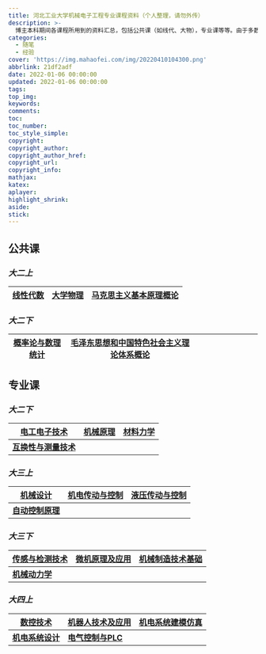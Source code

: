 ```yaml
---
title: 河北工业大学机械电子工程专业课程资料（个人整理，请勿外传）
description: >-
  博主本科期间各课程所用到的资料汇总，包括公共课（如线代、大物），专业课等等。由于多数为本校老师个人制作使用的PPT、知识点资料，因此请仅用于个人学习使用，谢谢。
categories:
  - 随笔
  - 经验
cover: 'https://img.mahaofei.com/img/20220410104300.png'
abbrlink: 21df2adf
date: 2022-01-06 00:00:00
updated: 2022-01-06 00:00:00
tags:
top_img:
keywords:
comments:
toc:
toc_number:
toc_style_simple:
copyright:
copyright_author:
copyright_author_href:
copyright_url:
copyright_info:
mathjax:
katex:
aplayer:
highlight_shrink:
aside:
stick:
---
```





## 公共课

### *大二上*

| [线性代数](https://www.aliyundrive.com/s/vNZ6TSj6WJd) | [大学物理](https://www.aliyundrive.com/s/6QjzPDqcgF1) | [马克思主义基本原理概论](https://www.aliyundrive.com/s/LWNGU81AUWZ) |
| ----------------------------------------------------- | ----------------------------------------------------- | ------------------------------------------------------------ |

### *大二下*

| [概率论与数理统计](https://www.aliyundrive.com/s/3aFWBAdyhgR) | [毛泽东思想和中国特色社会主义理论体系概论](https://www.aliyundrive.com/s/248XLLcHYHp) | &emsp;&emsp;&emsp;&emsp;&emsp;&emsp;&emsp; |
| ------------------------------------------------------------ | ------------------------------------------------------------ | ------------------------------------------ |



## 专业课

### *大二下*

| [电工电子技术](https://www.aliyundrive.com/s/ikNAzyqmWAf)    | [机械原理](https://www.aliyundrive.com/s/BBwwM9t2dNc) | [材料力学](https://www.aliyundrive.com/s/cWbKWUMy2yc) |
| ------------------------------------------------------------ | ----------------------------------------------------- | ----------------------------------------------------- |
| **[互换性与测量技术](https://www.aliyundrive.com/s/Fs51pUPd4dm)** |                                                       |                                                       |

### *大三上*

| [机械设计](https://www.aliyundrive.com/s/pFNWexCiLqY)        | [机电传动与控制](https://www.aliyundrive.com/s/2CJKUJzjouK) | [液压传动与控制](https://www.aliyundrive.com/s/YLHZLGZeWSC) |
| ------------------------------------------------------------ | ----------------------------------------------------------- | ----------------------------------------------------------- |
| **[自动控制原理](https://www.aliyundrive.com/s/BvQ7FgyCAMy)** |                                                             |                                                             |

### *大三下*

| [传感与检测技术](https://www.aliyundrive.com/s/Z7ZEtnbsPov) | [微机原理及应用](https://www.aliyundrive.com/s/dL2cZ1g2n5Q) | [机械制造技术基础](https://www.aliyundrive.com/s/3Fj4pxuYNRz) |
| ----------------------------------------------------------- | ----------------------------------------------------------- | ------------------------------------------------------------ |
| **[机械动力学](https://www.aliyundrive.com/s/FEPhcgfyKTq)** |                                                             |                                                              |

### *大四上*

| [数控技术](https://www.aliyundrive.com/s/h2Ayhm17cC6)        | [机器人技术及应用](https://www.aliyundrive.com/s/5SzkVMMrZK6) | [机电系统建模仿真](https://www.aliyundrive.com/s/k4BYhySnW6a) |
| ------------------------------------------------------------ | ------------------------------------------------------------ | ------------------------------------------------------------ |
| [**机电系统设计**](https://www.aliyundrive.com/s/iExSacLgtt4) | [**电气控制与PLC**](https://www.aliyundrive.com/s/PWFoXhRDv5Z) |                                                              |


